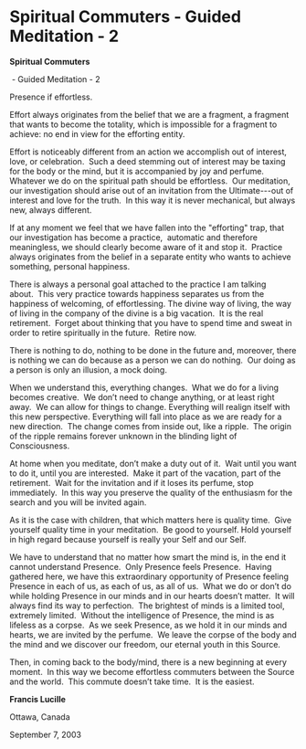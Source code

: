# Spiritual Commuters - Guided Meditation - 2

**Spiritual Commuters**

&nbsp;- Guided Meditation - 2

Presence if effortless.

Effort always originates from the belief that we are a fragment, a fragment that wants to become the totality, which is impossible for a fragment to achieve: no end in view for the efforting entity.&nbsp;

Effort is noticeably different from an action we accomplish out of interest, love, or celebration.&nbsp;&nbsp;Such a deed stemming out of interest may be taxing for the body or the mind, but it is accompanied by joy and perfume. Whatever we do on the spiritual path should be effortless.&nbsp;&nbsp;Our meditation, our investigation should arise out of an invitation from the Ultimate---out of interest and love for the truth.&nbsp;&nbsp;In this way it is never mechanical, but always new, always different.&nbsp;&nbsp;

If at any moment we feel that we have fallen into the &quot;efforting&quot; trap, that our investigation has become a practice, &nbsp;automatic and therefore meaningless, we should clearly become aware of it and stop it.&nbsp;&nbsp;Practice always originates from the belief in a separate entity who wants to achieve something, personal happiness.&nbsp;

There is always a personal goal attached to the practice I am talking about.&nbsp;&nbsp;This very practice towards happiness separates us from the happiness of welcoming, of effortlessing.&nbsp;The divine way of living, the way of living in the company of the divine is a big vacation.&nbsp;&nbsp;It is the real retirement.&nbsp;&nbsp;Forget about thinking that you have to spend time and sweat in order to retire spiritually in the future.&nbsp;&nbsp;Retire now.&nbsp;

There is nothing to do, nothing to be done in the future and, moreover, there is nothing we can do because as a person we can do nothing.&nbsp;&nbsp;Our doing as a person is only an illusion, a mock doing.&nbsp;

When we understand this, everything changes.&nbsp;&nbsp;What we do for a living becomes creative.&nbsp;&nbsp;We don&rsquo;t need to change anything, or at least right away.&nbsp;&nbsp;We can allow for things to change. Everything will realign itself with this new perspective.&nbsp;Everything will fall into place as we are ready for a new direction.&nbsp;&nbsp;The change comes from inside out, like a ripple.&nbsp;&nbsp;The origin of the ripple remains forever unknown in the blinding light of Consciousness.&nbsp;

At home when you meditate, don&rsquo;t make a duty out of it.&nbsp;&nbsp;Wait until you want to do it, until you are interested.&nbsp;&nbsp;Make it part of the vacation, part of the retirement.&nbsp;&nbsp;Wait for the invitation and if it loses its perfume, stop immediately.&nbsp;&nbsp;In this way you preserve the quality of the enthusiasm for the search and you will be invited again.&nbsp;

As it is the case with children, that which matters here is quality time.&nbsp;&nbsp;Give yourself quality time in your meditation.&nbsp;&nbsp;Be good to yourself.&nbsp;Hold yourself in high regard because yourself is really your Self and our Self.

We have to understand that no matter how smart the mind is, in the end it cannot understand Presence.&nbsp;&nbsp;Only Presence feels Presence.&nbsp;&nbsp;Having gathered here, we have this extraordinary opportunity of Presence feeling Presence in each of us, as each of us, as all of us.&nbsp;&nbsp;What we do or don&rsquo;t do while holding Presence in our minds and in our hearts doesn&rsquo;t matter.&nbsp;&nbsp;It will always find its way to perfection.&nbsp;&nbsp;The brightest of minds is a limited tool, extremely limited.&nbsp;&nbsp;Without the intelligence of Presence, the mind is as lifeless as a corpse.&nbsp;&nbsp;As we seek Presence, as we hold it in our minds and hearts, we are invited by the perfume.&nbsp;&nbsp;We leave the corpse of the body and the mind and we discover our freedom, our eternal youth in this Source.&nbsp;

Then, in coming back to the body/mind, there is a new beginning at every moment.&nbsp;&nbsp;In this way we become effortless commuters between the Source and the world.&nbsp;&nbsp;This commute doesn&rsquo;t take time.&nbsp;&nbsp;It is the easiest.

**Francis Lucille**

Ottawa, Canada

September 7, 2003


